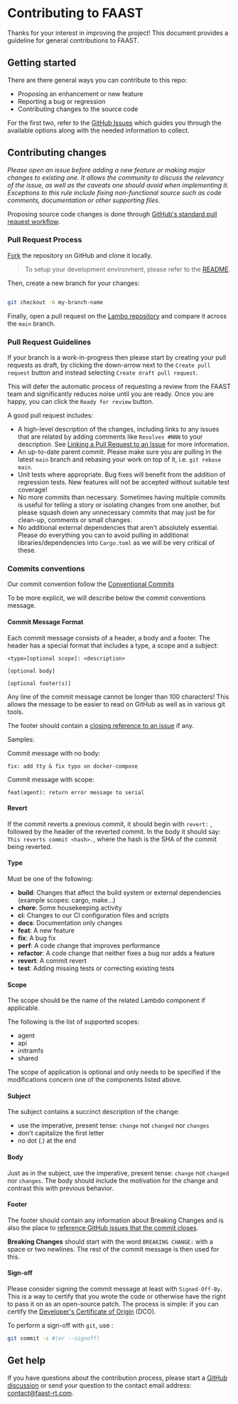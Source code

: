 # Contributing to FAAST

Thanks for your interest in improving the project! This document provides a guideline for general contributions to FAAST.

## Getting started

There are there general ways you can contribute to this repo:

- Proposing an enhancement or new feature
- Reporting a bug or regression
- Contributing changes to the source code

For the first two, refer to the [GitHub Issues](https://github.com/faast-rt/lambdo/issues/new/choose) which guides you through the available options along with the needed information to collect.

## Contributing changes

_Please open an issue before adding a new feature or making major changes to existing one. It allows the community to discuss the relevancy of the issue, as well as the caveats one should avoid when implementing it. Exceptions to this rule include fixing non-functional source such as code comments, documentation or other supporting files._

Proposing source code changes is done through [GitHub's standard pull request workflow](https://docs.github.com/en/get-started/quickstart/github-flow#create-a-pull-request).

### Pull Request Process

[Fork](https://docs.github.com/en/get-started/quickstart/fork-a-repo) the repository on GitHub and clone it locally.

> To setup your development environment, please refer to the [README](./README.md).

Then, create a new branch for your changes:

```bash

git checkout -b my-branch-name

```

Finally, open a pull request on the [Lambo repository](https://github.com/faast-rt/lambdo/pulls) and compare it across the `main` branch.

### Pull Request Guidelines

If your branch is a work-in-progress then please start by creating your pull requests as draft, by clicking the down-arrow next to the `Create pull request` button and instead selecting `Create draft pull request`.

This will defer the automatic process of requesting a review from the FAAST team and significantly reduces noise until you are ready. Once you are happy, you can click the `Ready for review` button.

A good pull request includes:

- A high-level description of the changes, including links to any issues that are related by adding comments like `Resolves #NNN` to your description. See [Linking a Pull Request to an Issue](https://docs.github.com/en/issues/tracking-your-work-with-issues/linking-a-pull-request-to-an-issue) for more information.
- An up-to-date parent commit. Please make sure you are pulling in the latest `main` branch and rebasing your work on top of it, i.e. `git rebase main`.
- Unit tests where appropriate. Bug fixes will benefit from the addition of regression tests. New features will not be accepted without suitable test coverage!
- No more commits than necessary. Sometimes having multiple commits is useful for telling a story or isolating changes from one another, but please squash down any unnecessary commits that may just be for clean-up, comments or small changes.
- No additional external dependencies that aren't absolutely essential. Please do everything you can to avoid pulling in additional libraries/dependencies into `Cargo.toml` as we will be very critical of these.

### Commits conventions

Our commit convention follow the [Conventional Commits](https://www.conventionalcommits.org/en/v1.0.0/)

To be more explicit, we will describe below the commit conventions message.

#### Commit Message Format

Each commit message consists of a header, a body and a footer. The header has a special format that includes a type, a scope and a subject:

```
<type>[optional scope]: <description>

[optional body]

[optional footer(s)]
```

Any line of the commit message cannot be longer than 100 characters! This allows the message to be easier to read on GitHub as well as in various git tools.

The footer should contain a [closing reference to an issue](https://docs.github.com/en/issues/tracking-your-work-with-issues/linking-a-pull-request-to-an-issue) if any.

Samples:

Commit message with no body:

```
fix: add tty & fix typo on docker-compose
```

Commit message with scope:

```
feat(agent): return error message to serial
```

#### Revert

If the commit reverts a previous commit, it should begin with `revert:` , followed by the header of the reverted commit. In the body it should say: `This reverts commit <hash>.`, where the hash is the SHA of the commit being reverted.

#### Type

Must be one of the following:

- **build**: Changes that affect the build system or external dependencies (example scopes: cargo, make...)
- **chore**: Some housekeeping activity
- **ci**: Changes to our CI configuration files and scripts
- **docs**: Documentation only changes
- **feat**: A new feature
- **fix**: A bug fix
- **perf**: A code change that improves performance
- **refactor**: A code change that neither fixes a bug nor adds a feature
- **revert**: A commit revert
- **test**: Adding missing tests or correcting existing tests

#### Scope

The scope should be the name of the related Lambdo component if applicable.

The following is the list of supported scopes:

- agent
- api
- initramfs
- shared

The scope of application is optional and only needs to be specified if the modifications concern one of the components listed above.

#### Subject

The subject contains a succinct description of the change:

- use the imperative, present tense: `change` not `changed` nor `changes`
- don't capitalize the first letter
- no dot (.) at the end

#### Body

Just as in the subject, use the imperative, present tense: `change` not `changed` nor `changes`. The body should include the motivation for the change and contrast this with previous behavior.

#### Footer

The footer should contain any information about Breaking Changes and is also the place to [reference GitHub issues that the commit closes](https://docs.github.com/en/issues/tracking-your-work-with-issues/linking-a-pull-request-to-an-issue).

**Breaking Changes** should start with the word `BREAKING CHANGE:` with a space or two newlines. The rest of the commit message is then used for this.

#### Sign-off

Please consider signing the commit message at least with `Signed-Off-By`. This is a way to certify that you wrote the code or otherwise have the right to pass it on as an open-source patch. The process is simple: if you can certify the [Developer's Certificate of Origin](https://developercertificate.org/) (DCO).

To perform a sign-off with `git`, use :

```bash
git commit -s #(or --signoff)
```

## Get help

If you have questions about the contribution process, please start a [GitHub discussion](https://github.com/faast-rt/lambdo/discussions) or send your question to the contact email address: [contact@faast-rt.com](mailto://contact@faast-rt.com).
